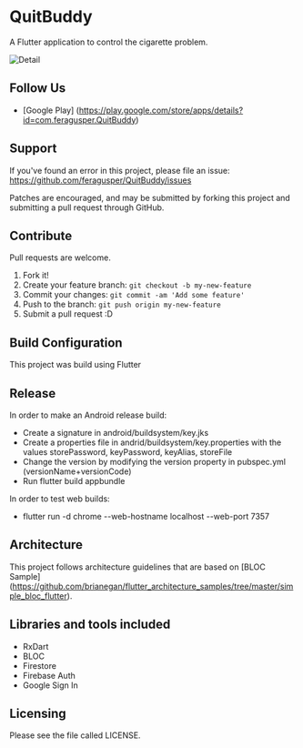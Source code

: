 # QuitBuddy

A Flutter application to control the cigarette problem.

![Detail](https://github.com/feragusper/QuitBuddy/workflows/Build/badge.svg)

Follow Us
---------
 - [Google Play] (https://play.google.com/store/apps/details?id=com.feragusper.QuitBuddy)

Support
-------
If you've found an error in this project, please file an issue: https://github.com/feragusper/QuitBuddy/issues

Patches are encouraged, and may be submitted by forking this project and submitting a pull request through GitHub.

Contribute
----------
Pull requests are welcome.

1. Fork it!
2. Create your feature branch: `git checkout -b my-new-feature`
3. Commit your changes: `git commit -am 'Add some feature'`
4. Push to the branch: `git push origin my-new-feature`
5. Submit a pull request :D

Build Configuration
-------------------
This project was build using Flutter

Release
-------

In order to make an Android release build:
 - Create a signature in android/buildsystem/key.jks
 - Create a properties file in andrid/buildsystem/key.properties with the values storePassword, keyPassword, keyAlias, storeFile
 - Change the version by modifying the version property in pubspec.yml (versionName+versionCode)
 - Run flutter build appbundle

In order to test web builds:
 - flutter run -d chrome --web-hostname localhost --web-port 7357

Architecture
------------
This project follows architecture guidelines that are based on [BLOC Sample] (https://github.com/brianegan/flutter_architecture_samples/tree/master/simple_bloc_flutter). 

Libraries and tools included
----------------------------
- RxDart
- BLOC
- Firestore
- Firebase Auth
- Google Sign In

Licensing
---------
Please see the file called LICENSE.
